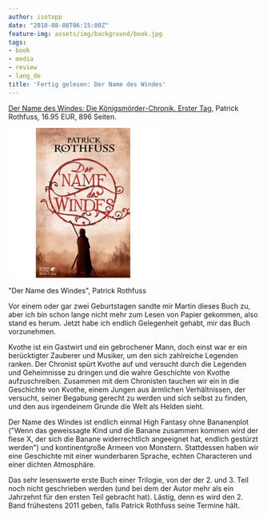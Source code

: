 ```yaml
---
author: isotopp
date: "2010-08-08T06:15:00Z"
feature-img: assets/img/background/book.jpg
tags:
- book
- media
- review
- lang_de
title: 'Fertig gelesen: Der Name des Windes'
---
```

[Der Name des Windes: Die Königsmörder-Chronik. Erster Tag](http://www.amazon.de/Name-Windes-Die-Königsmörder-Chronik-Erster/dp/3608938788/kristiankohntopp),
Patrick Rothfuss, 16.95 EUR, 896 Seiten.

![](/uploads/name_des_windes.jpg)

"Der Name des Windes", Patrick Rothfuss

Vor einem oder gar zwei Geburtstagen sandte mir Martin dieses Buch zu, aber
ich bin schon lange nicht mehr zum Lesen von Papier gekommen, also stand es
herum. Jetzt habe ich endlich Gelegenheit gehabt, mir das Buch vorzunehmen.

Kvothe ist ein Gastwirt und ein gebrochener Mann, doch einst war er ein
berücktigter Zauberer und Musiker, um den sich zahlreiche Legenden ranken.
Der Chronist spürt Kvothe auf und versucht durch die Legenden und
Geheimnisse zu dringen und die wahre Geschichte von Kvothe aufzuschreiben.
Zusammen mit dem Chronisten tauchen wir ein in die Geschichte von Kvothe,
einem Jungen aus ärmlichen Verhältnissen, der versucht, seiner Begabung
gerecht zu werden und sich selbst zu finden, und den aus irgendeinem Grunde
die Welt als Helden sieht.

Der Name des Windes ist endlich einmal High Fantasy ohne Bananenplot ("Wenn
das geweissagte Kind und die Banane zusammen kommen wird der fiese X, der
sich die Banane widerrechtlich angeeignet hat, endlich gestürzt werden") und
kontinentgroße Armeen von Monstern. Stattdessen haben wir eine Geschichte
mit einer wunderbaren Sprache, echten Characteren und einer dichten
Atmosphäre.

Das sehr lesenswerte erste Buch einer Trilogie, von der der 2. und 3. Teil
noch nicht geschrieben werden (und bei dem der Autor mehr als ein Jahrzehnt
für den ersten Teil gebracht hat). Lästig, denn es wird den 2. Band
frühestens 2011 geben, falls Patrick Rothfuss seine Termine hält.
